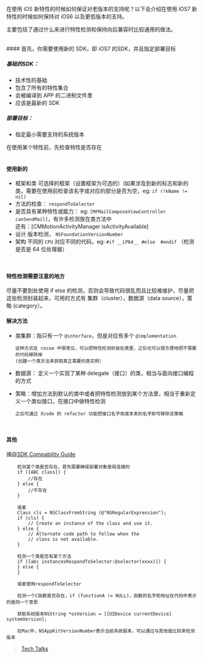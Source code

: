 在使用 iOS 新特性的时候如何保证对老版本的支持呢？以下会介绍在使用 iOS7 新特性的时候如何保持对 iOS6 以及更低版本的支持。

主要包括了通过什么来进行特性检测和保持向后兼容时比较通用的做法。

<br />
#### 首先，你需要使用新的 SDK，即 iOS7 的SDK，并且指定部署目标 

##### 基础的SDK：
* 技术性的基础
* 包含了所有的特性集合
* 会被编译到 APP 的二进制文件里
* 应该是最新的 SDK

##### 部署目标：
* 指定最小需要支持的系统版本

在使用某个特性前，先检查特性是否存在  
<br />

#### 使用新的
* 框架和类
      可选择的框架（设置框架为可选的）(如果涉及到新的标志和新的类，需要在使用前检查该名字或对应的部分是否为空，eg: `if (!kName != nil)`    
* 方法的检查： 
      `respondToSelector`  
* 是否具有某种特性或能力：
      eg: `[MFMailComposeViewController canSendMail]`，有许多检测放在类方法中  
      还有：[CMMotionActivityManager isActivityAvailable]
* 设计
      版本检测， `NSFoundationVersionNumber`  
* 架构
      不同的 `CPU` 对应不同的代码，eg: `#if __LP64__ #else  #endif` （检测是否是 64 位处理器）
<br />

#### 特性检测需要注意的地方

尽量不要到处使用 if else 的检测，否则会导致代码很乱而且比较难维护，尽量把这些检测封装起来，可用的方式有 集群（cluster），数据源（data source），策略 (category）。  

#### 解决方法

* 类集群：指只有一个 `@interface`，但是对应有多个 `@implementation`  

      这种方式在 cocoa 中很常见，可以把特性检测封装在类里，之后也可以很方便地把不需要的代码移除掉  
      (创建一个类方法来获取真正需要的类实例） 

* 数据源： 定义一个实现了某种 delegate（接口）的类，相当与面向接口编程的方式  

* 策略：增加方法到默认的类中或者把特性检测放到某个方法里，相当于重新定义一个类似接口，在接口中做特性检测

      之后可通过 Xcode 的 refactor 功能把接口名字改成本来的名字即可移除该策略
<br />

#### 其他

摘自[SDK Compability Guide](https://developer.apple.com/library/mac/documentation/DeveloperTools/Conceptual/cross_development/Introduction/Introduction.html)
```
    检测某个类是否存在，首先需要确保部署对象是弱连接的
    if ([ABC class]) {
        //存在
    } else {
        //不存在
    }

    或者
    Class cls = NSClassFromString (@"NSRegularExpression");
    if (cls) {
        // Create an instance of the class and use it.
    } else {
        // Alternate code path to follow when the	
        // class is not available.
    }

    检测一个类是否有某个方法
    if ([abc instancesRespondToSelector:@selector(xxxx)]) {
    } else {
    }

    或者使用respondToSelector

    检测一个C函数是否存在，if (functionA != NULL)，函数的名字和地址在代码中表示的是同一个意思

    获取系统版本NSString *osVersion = [[UIDevice currentDevice] systemVersion];

    在Mac中，NSAppKitVersionNumber表示当前系统版本，可以通过与其他值比较来检测版本
```


> 
> [Tech Talks](https://developer.apple.com/tech-talks/videos/index.php?id=5)
